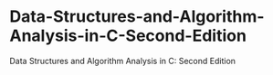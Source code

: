 # Data-Structures-and-Algorithm-Analysis-in-C-Second-Edition
Data Structures and Algorithm Analysis in C: Second Edition
